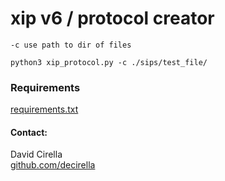 # xip v6 / protocol creator





`-c use path to dir of files `

`python3 xip_protocol.py -c ./sips/test_file/`





### Requirements

[requirements.txt](/requirements.txt)


#### Contact:
David Cirella  
[github.com/decirella](https://github.com/decirella)
